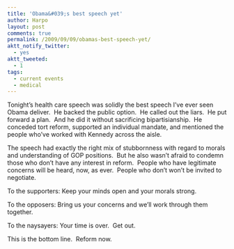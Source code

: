 ```yaml
---
title: 'Obama&#039;s best speech yet'
author: Harpo
layout: post
comments: true
permalink: /2009/09/09/obamas-best-speech-yet/
aktt_notify_twitter:
  - yes
aktt_tweeted:
  - 1
tags:
  - current events
  - medical
---
```

Tonight&#8217;s health care speech was solidly the best speech I&#8217;ve ever seen Obama deliver.  He backed the public option.  He called out the liars.  He put forward a plan.  And he did it without sacrificing bipartisianship.  He conceded tort reform, supported an individual mandate, and mentioned the people who&#8217;ve worked with Kennedy across the aisle.

The speech had exactly the right mix of stubbornness with regard to morals and understanding of GOP positions.  But he also wasn&#8217;t afraid to condemn those who don&#8217;t have any interest in reform.  People who have legitimate concerns will be heard, now, as ever.  People who don&#8217;t won&#8217;t be invited to negotiate.

To the supporters: Keep your minds open and your morals strong.

To the opposers: Bring us your concerns and we&#8217;ll work through them together.

To the naysayers: Your time is over.  Get out.

This is the bottom line.  Reform now.